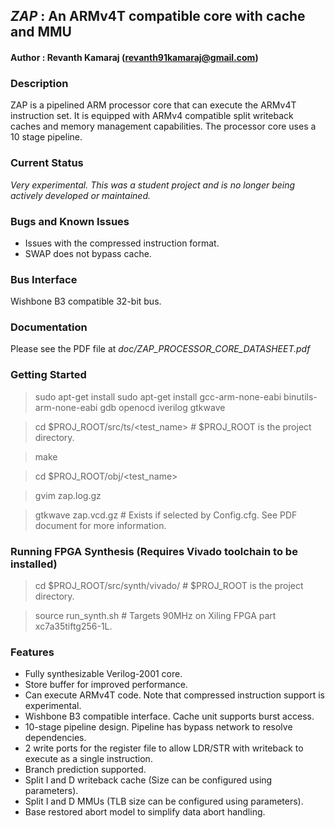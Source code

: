 ## *ZAP* : An ARMv4T compatible core with cache and MMU

#### Author        : Revanth Kamaraj (revanth91kamaraj@gmail.com)

### Description 

ZAP is a pipelined ARM processor core that can execute the ARMv4T instruction
set. It is equipped with ARMv4 compatible split writeback caches and memory 
management capabilities. The processor core uses a 10 stage pipeline.

### Current Status 

*Very experimental. This was a student project and is no longer being actively developed or maintained.*

### Bugs and Known Issues

 - Issues with the compressed instruction format.  
 - SWAP does not bypass cache.

### Bus Interface 
 
Wishbone B3 compatible 32-bit bus.

### Documentation

Please see the PDF file at *doc/ZAP_PROCESSOR_CORE_DATASHEET.pdf*

### Getting Started

> sudo apt-get install sudo apt-get install gcc-arm-none-eabi binutils-arm-none-eabi gdb openocd iverilog gtkwave

> cd $PROJ_ROOT/src/ts/<test_name> # $PROJ_ROOT is the project directory.

> make

> cd $PROJ_ROOT/obj/<test_name>

> gvim zap.log.gz

> gtkwave zap.vcd.gz # Exists if selected by Config.cfg. See PDF document for more information.

### Running FPGA Synthesis (Requires Vivado toolchain to be installed)

> cd $PROJ_ROOT/src/synth/vivado/  # $PROJ_ROOT is the project directory.

> source run_synth.sh              # Targets 90MHz on Xiling FPGA part xc7a35tiftg256-1L.

### Features 

 - Fully synthesizable Verilog-2001 core.    
 - Store buffer for improved performance.    
 - Can execute ARMv4T code. Note that compressed instruction support is experimental.
 - Wishbone B3 compatible interface. Cache unit supports burst access.
 - 10-stage pipeline design. Pipeline has bypass network to resolve dependencies.
 - 2 write ports for the register file to allow LDR/STR with writeback to execute as a single instruction.
 - Branch prediction supported.
 - Split I and D writeback cache (Size can be configured using parameters).
 - Split I and D MMUs (TLB size can be configured using parameters).
 - Base restored abort model to simplify data abort handling.
                                                                    

